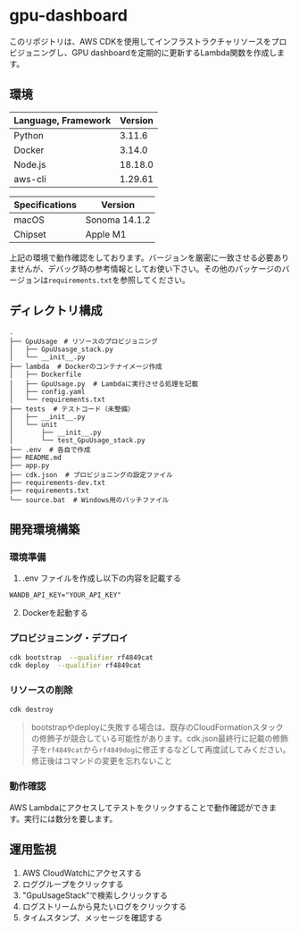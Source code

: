# gpu-dashboard
<!-- プロジェクト名を記載 -->

このリポジトリは、AWS CDKを使用してインフラストラクチャリソースをプロビジョニングし、GPU dashboardを定期的に更新するLambda関数を作成します。

## 環境
<!-- 言語、フレームワーク、ミドルウェア、インフラの一覧とバージョンを記載 -->

| Language, Framework   | Version       |
| --------------------- | ------------- |
| Python                | 3.11.6        |
| Docker                | 3.14.0        |
| Node.js               | 18.18.0       |
| aws-cli               | 1.29.61       |

| Specifications        | Version       |
| --------------------- | ------------- |
| macOS                 | Sonoma 14.1.2 |
| Chipset               | Apple M1      |

上記の環境で動作確認をしております。バージョンを厳密に一致させる必要ありませんが、デバッグ時の参考情報としてお使い下さい。その他のパッケージのバージョンは`requirements.txt`を参照してください。

## ディレクトリ構成
<!-- Treeコマンドを使ってディレクトリ構成を記載 -->

```
.
├── GpuUsage　# リソースのプロビジョニング
│   ├── GpuUsasge_stack.py
│   └── __init__.py
├── lambda  # Dockerのコンテナイメージ作成
│   ├── Dockerfile
│   ├── GpuUsage.py  # Lambdaに実行させる処理を記載
│   ├── config.yaml
│   └── requirements.txt
├── tests  # テストコード（未整備）
│   ├── __init__.py
│   └── unit
│       ├── __init__.py
│       └── test_GpuUsage_stack.py
├── .env  # 各自で作成
├── README.md
├── app.py
├── cdk.json  # プロビジョニングの設定ファイル
├── requirements-dev.txt
├── requirements.txt
└── source.bat  # Windows用のバッチファイル
```

## 開発環境構築
<!-- コンテナの作成方法、パッケージのインストール方法など、開発環境構築に必要な情報を記載 -->

### 環境準備
1. .env ファイルを作成し以下の内容を記載する

```
WANDB_API_KEY="YOUR_API_KEY"
```

2. Dockerを起動する

### プロビジョニング・デプロイ
```bash
cdk bootstrap  --qualifier rf4849cat
cdk deploy  --qualifier rf4849cat
```

### リソースの削除
```bash
cdk destroy
```
> bootstrapやdeployに失敗する場合は、既存のCloudFormationスタックの修飾子が競合している可能性があります。cdk.json最終行に記載の修飾子を```rf4849cat```から```rf4849dog```に修正するなどして再度試してみください。修正後はコマンドの変更を忘れないこと

### 動作確認

AWS Lambdaにアクセスしてテストをクリックすることで動作確認ができます。実行には数分を要します。

## 運用監視

1. AWS CloudWatchにアクセスする
2. ロググループをクリックする
3.  "GpuUsageStack"で検索しクリックする
4. ログストリームから見たいログをクリックする
5. タイムスタンプ、メッセージを確認する
